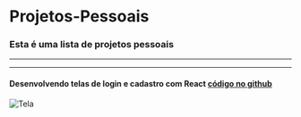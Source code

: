 # Projetos-Pessoais
### Esta é uma lista de projetos pessoais
******
******
#### Desenvolvendo telas de login e cadastro com React [código no github](https://github.com/r-santtos/)
![Tela](https://github.com/r-santtos/React-Form/blob/master/Form/form.jpg?raw=true?raw=true "React-Form")
